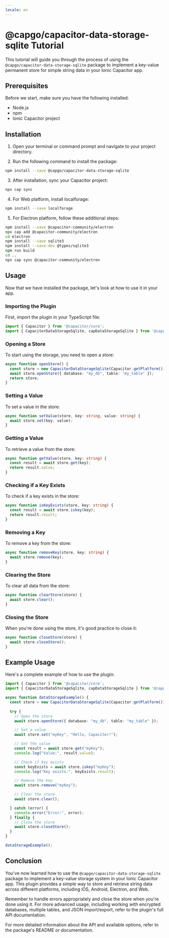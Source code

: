 ```yaml
---
locale: en
---
```

# @capgo/capacitor-data-storage-sqlite Tutorial

This tutorial will guide you through the process of using the `@capgo/capacitor-data-storage-sqlite` package to implement a key-value permanent store for simple string data in your Ionic Capacitor app.

## Prerequisites

Before we start, make sure you have the following installed:

- Node.js
- npm
- Ionic Capacitor project

## Installation

1. Open your terminal or command prompt and navigate to your project directory.

2. Run the following command to install the package:

```bash
npm install --save @capgo/capacitor-data-storage-sqlite
```

3. After installation, sync your Capacitor project:

```bash
npx cap sync
```

4. For Web platform, install localforage:

```bash
npm install --save localforage
```

5. For Electron platform, follow these additional steps:

```bash
npm install --save @capacitor-community/electron
npx cap add @capacitor-community/electron
cd electron
npm install --save sqlite3
npm install --save-dev @types/sqlite3
npm run build
cd ..
npx cap sync @capacitor-community/electron
```

## Usage

Now that we have installed the package, let's look at how to use it in your app.

### Importing the Plugin

First, import the plugin in your TypeScript file:

```typescript
import { Capacitor } from '@capacitor/core';
import { CapacitorDataStorageSqlite, capDataStorageSqlite } from '@capgo/capacitor-data-storage-sqlite';
```

### Opening a Store

To start using the storage, you need to open a store:

```typescript
async function openStore() {
  const store = new CapacitorDataStorageSqlite(Capacitor.getPlatform());
  await store.openStore({ database: "my_db", table: "my_table" });
  return store;
}
```

### Setting a Value

To set a value in the store:

```typescript
async function setValue(store, key: string, value: string) {
  await store.set(key, value);
}
```

### Getting a Value

To retrieve a value from the store:

```typescript
async function getValue(store, key: string) {
  const result = await store.get(key);
  return result.value;
}
```

### Checking if a Key Exists

To check if a key exists in the store:

```typescript
async function isKeyExists(store, key: string) {
  const result = await store.iskey(key);
  return result.result;
}
```

### Removing a Key

To remove a key from the store:

```typescript
async function removeKey(store, key: string) {
  await store.remove(key);
}
```

### Clearing the Store

To clear all data from the store:

```typescript
async function clearStore(store) {
  await store.clear();
}
```

### Closing the Store

When you're done using the store, it's good practice to close it:

```typescript
async function closeStore(store) {
  await store.closeStore();
}
```

## Example Usage

Here's a complete example of how to use the plugin:

```typescript
import { Capacitor } from '@capacitor/core';
import { CapacitorDataStorageSqlite, capDataStorageSqlite } from '@capgo/capacitor-data-storage-sqlite';

async function dataStorageExample() {
  const store = new CapacitorDataStorageSqlite(Capacitor.getPlatform());
  
  try {
    // Open the store
    await store.openStore({ database: "my_db", table: "my_table" });

    // Set a value
    await store.set("myKey", "Hello, Capacitor!");

    // Get the value
    const result = await store.get("myKey");
    console.log("Value:", result.value);

    // Check if key exists
    const keyExists = await store.iskey("myKey");
    console.log("Key exists:", keyExists.result);

    // Remove the key
    await store.remove("myKey");

    // Clear the store
    await store.clear();

  } catch (error) {
    console.error("Error:", error);
  } finally {
    // Close the store
    await store.closeStore();
  }
}

dataStorageExample();
```

## Conclusion

You've now learned how to use the `@capgo/capacitor-data-storage-sqlite` package to implement a key-value storage system in your Ionic Capacitor app. This plugin provides a simple way to store and retrieve string data across different platforms, including iOS, Android, Electron, and Web.

Remember to handle errors appropriately and close the store when you're done using it. For more advanced usage, including working with encrypted databases, multiple tables, and JSON import/export, refer to the plugin's full API documentation.

For more detailed information about the API and available options, refer to the package's README or documentation.
